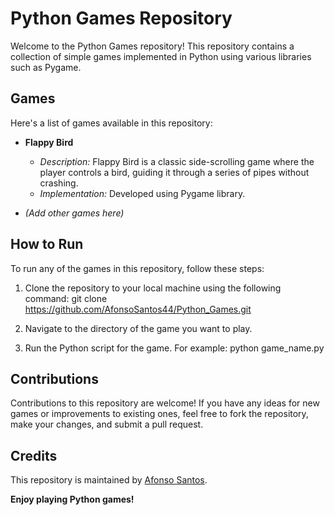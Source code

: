 # Python Games Repository

Welcome to the Python Games repository! This repository contains a collection of simple games implemented in Python using various libraries such as Pygame.

## Games

Here's a list of games available in this repository:

- **Flappy Bird**
  - *Description:* Flappy Bird is a classic side-scrolling game where the player controls a bird, guiding it through a series of pipes without crashing.
  - *Implementation:* Developed using Pygame library.

- *(Add other games here)*

## How to Run

To run any of the games in this repository, follow these steps:

1. Clone the repository to your local machine using the following command:
git clone https://github.com/AfonsoSantos44/Python_Games.git

2. Navigate to the directory of the game you want to play.

3. Run the Python script for the game. For example:
python game_name.py

## Contributions

Contributions to this repository are welcome! If you have any ideas for new games or improvements to existing ones, feel free to fork the repository, make your changes, and submit a pull request.

## Credits

This repository is maintained by [Afonso Santos](https://github.com/AfonsoSantos44).

**Enjoy playing Python games!**
